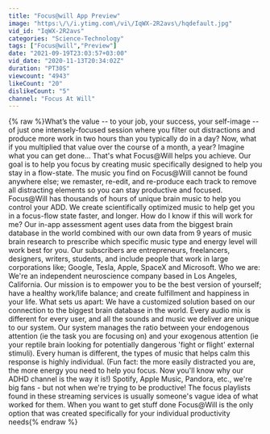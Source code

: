 ```yaml
---
title: "Focus@will App Preview"
image: "https:\/\/i.ytimg.com\/vi\/IqWX-2R2avs\/hqdefault.jpg"
vid_id: "IqWX-2R2avs"
categories: "Science-Technology"
tags: ["Focus@will","Preview"]
date: "2021-09-19T23:03:57+03:00"
vid_date: "2020-11-13T20:34:02Z"
duration: "PT30S"
viewcount: "4943"
likeCount: "20"
dislikeCount: "5"
channel: "Focus At Will"
---
```

{% raw %}What’s the value -- to your job, your success, your self-image -- of just one intensely-focused session where you filter out distractions and produce more work in two hours than you typically do in a day? Now, what if you multiplied that value over the course of a month, a year? Imagine what you can get done... That's what Focus@Will helps you achieve. Our goal is to help you focus by creating music specifically designed to help you stay in a flow-state. The music you find on Focus@Will cannot be found anywhere else; we remaster, re-edit, and re-produce each track to remove all distracting elements so you can stay productive and focused. Focus@Will has thousands of hours of unique brain music to help you control your ADD. We create scientifically optimized music to help get you in a focus-flow state faster, and longer. How do I know if this will work for me? Our in-app assessment agent uses data from the biggest brain database in the world combined with our own data from 9 years of music brain research to prescribe which specific music type and energy level will work best for you. Our subscribers are entrepreneurs, freelancers, designers, writers, students, and include people that work in large corporations like; Google, Tesla, Apple, SpaceX and Microsoft. Who we are: We're an independent neuroscience company based in Los Angeles, California. Our mission is to empower you to be the best version of yourself; have a healthy work/life balance; and create fulfillment and happiness in your life. What sets us apart: We have a customized solution based on our connection to the biggest brain database in the world. Every audio mix is different for every user, and all the sounds and music we deliver are unique to our system. Our system manages the ratio between your endogenous attention (ie the task you are focusing on) and your exogenous attention (ie your reptile brain looking for potentially dangerous 'fight or flight' external stimuli). Every human is different, the types of music that helps calm this response is highly individual. (Fun fact: the more easily distracted you are, the more energy you need to help you focus. Now you'll know why our ADHD channel is the way it is!) Spotify, Apple Music, Pandora, etc., we're big fans - but not when we're trying to be productive! The focus playlists found in these streaming services is usually someone's vague idea of what worked for them. When you want to get stuff done Focus@Will is the only option that was created specifically for your individual productivity needs{% endraw %}
